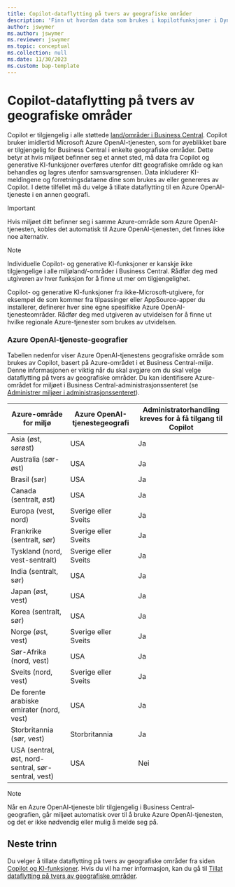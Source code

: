 ```yaml
---
title: Copilot-dataflytting på tvers av geografiske områder
description: 'Finn ut hvordan data som brukes i kopilotfunksjoner i Dynamics 365 Business Central, flyttes på tvers av geografiske områder der Azure OpenAI-tjenesten ikke er tilgjengelig som standard.'
author: jswymer
ms.author: jswymer
ms.reviewer: jswymer
ms.topic: conceptual
ms.collection: null
ms.date: 11/30/2023
ms.custom: bap-template
---
```


# Copilot-dataflytting på tvers av geografiske områder 

Copilot er tilgjengelig i alle støttede [land/områder i Business Central](/dynamics365/business-central/dev-itpro/compliance/apptest-countries-and-translations). Copilot bruker imidlertid Microsoft Azure OpenAI-tjenesten, som for øyeblikket bare er tilgjengelig for Business Central i enkelte geografiske områder. Dette betyr at hvis miljøet befinner seg et annet sted, må data fra Copilot og generative KI-funksjoner overføres utenfor ditt geografiske område og kan behandles og lagres utenfor samsvarsgrensen. Data inkluderer KI-meldingene og forretningsdataene dine som brukes av eller genereres av Copilot. I dette tilfellet må du velge å tillate dataflytting til en Azure OpenAI-tjeneste i en annen geografi. <!--For a list of geographies, refer to the [Azure OpenAI Service geographies](#azure-openai-service-geographies) section that follows.-->

> [!IMPORTANT]
> Hvis miljøet ditt befinner seg i samme Azure-område som Azure OpenAI-tjenesten, kobles det automatisk til Azure OpenAI-tjenesten, det finnes ikke noe alternativ.

> [!NOTE]
> Individuelle Copilot- og generative KI-funksjoner er kanskje ikke tilgjengelige i alle miljøland/-områder i Business Central. Rådfør deg med utgiveren av hver funksjon for å finne ut mer om tilgjengelighet.
> 
> Copilot- og generative KI-funksjoner fra ikke-Microsoft-utgivere, for eksempel de som kommer fra tilpassinger eller AppSource-apper du installerer, definerer hver sine egne spesifikke Azure OpenAI-tjenesteområder. Rådfør deg med utgiveren av utvidelsen for å finne ut hvilke regionale Azure-tjenester som brukes av utvidelsen. 

### Azure OpenAI-tjeneste-geografier

Tabellen nedenfor viser Azure OpenAI-tjenestens geografiske område som brukes av Copilot, basert på Azure-området i et Business Central-miljø. Denne informasjonen er viktig når du skal avgjøre om du skal velge dataflytting på tvers av geografiske områder. Du kan identifisere Azure-området for miljøet i Business Central-administrasjonssenteret (se [Administrer miljøer i administrasjonssenteret](/dynamics365/business-central/dev-itpro/administration/tenant-admin-center-environments)).

| Azure-område for miljø| Azure OpenAI-tjenestegeografi|Administratorhandling kreves for å få tilgang til Copilot| 
| - | - | - |
|Asia (øst, sørøst) |USA|Ja|
|Australia (sør-øst)| USA |Ja |
|Brasil (sør) |USA|Ja|
|Canada (sentralt, øst)|USA|Ja|
|Europa (vest, nord)| Sverige eller Sveits |Ja|
|Frankrike (sentralt, sør)| Sverige eller Sveits |Ja|
|Tyskland (nord, vest-sentralt)| Sverige eller Sveits |Ja|
|India (sentralt, sør)|USA|Ja|
|Japan (øst, vest)|USA|Ja|
|Korea (sentralt, sør)|USA|Ja|
|Norge (øst, vest)|Sverige eller Sveits |Ja|
|Sør-Afrika (nord, vest)|USA|Ja|
|Sveits (nord, vest) |Sverige eller Sveits |Ja|
|De forente arabiske emirater (nord, vest)|USA|Ja|
|Storbritannia (sør, vest)|Storbritannia|Ja|
|USA (sentral, øst, nord-sentral, sør-sentral, vest) |USA|Nei|

> [!NOTE]
> Når en Azure OpenAI-tjeneste blir tilgjengelig i Business Central-geografien, går miljøet automatisk over til å bruke Azure OpenAI-tjenesten, og det er ikke nødvendig eller mulig å melde seg på.  
<!--

BC geos base on https://dynamics.microsoft.com/en-us/availability-reports/georeport/
case "AUSTRALIAEAST":
            case "AUSTRALIASOUTHEAST":
                return new CapiRegion("au", 2);
            case "BRAZILSOUTH":
                return new CapiRegion("br", 2);
            case "CANADACENTRAL":
            case "CANADAEAST":
                return new CapiRegion("ca", 2);
            case "CENTRALINDIA":
            case "SOUTHINDIA":
                return new CapiRegion("in", 1);
            case "EASTASIA":
                return new CapiRegion("as", 2);
            case "EASTUS":
            case "EASTUS2":
            case "SOUTHCENTRALUS":
            case "CENTRALUS":
            case "NORTHCENTRALUS":
            case "WESTUS":
            case "US":
                return new CapiRegion("us", 9, HasGpt4InGeo: true, HasTurboInGeo: true);
            case "FRANCECENTRAL":
            case "FRANCESOUTH":
                return new CapiRegion("fr", 1);
            case "GERMANYNORTH":
            case "GERMANYWESTCENTRAL":
                return new CapiRegion("de", 1);
            case "JAPANEAST":
            case "JAPANWEST":
                return new CapiRegion("jp", 1);
            case "KOREACENTRAL":
            case "KOREASOUTH":
                return new CapiRegion("kr", 1);
            case "NORWAYEAST":
            case "NORWAYWEST":
                return new CapiRegion("no", 1);
            case "SOUTHAFRICANORTH":
            case "SOUTHWESTAFRICA":
                return new CapiRegion("za", 1);
            case "SOUTHEASTASIA":
                return new CapiRegion("sg", 1);
            case "SWITZERLANDNORTH":
            case "SWITZERLANDWEST":
                return new CapiRegion("ch", 1, HasTurboInGeo: true);
            case "UKSOUTH":
            case "UKWEST":
                return new CapiRegion("uk", 2);
            case "NORTHEUROPE":
            case "WESTEUROPE":
                return new CapiRegion("eu", 10);
            case "UAENORTH":
            case "UAECENTRAL":
                return new CapiRegion("ae", 1);

-->

## Neste trinn

Du velger å tillate dataflytting på tvers av geografiske områder fra siden [Copilot og KI-funksjoner](https://businesscentral.dynamics.com/?page=7775). Hvis du vil ha mer informasjon, kan du gå til [Tillat dataflytting på tvers av geografiske områder](enable-ai.md#allow-data-movement-across-geographies).
